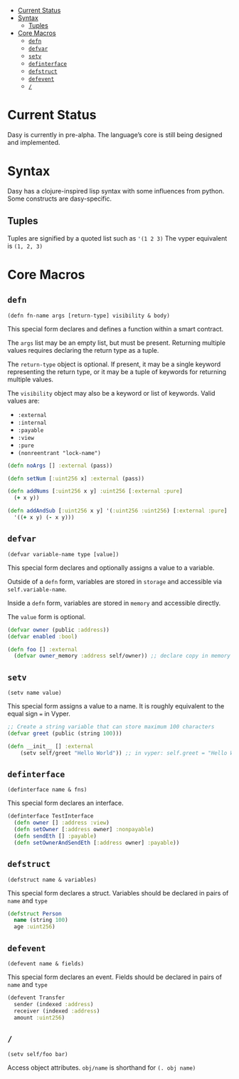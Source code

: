 - [Current Status](#org8cc4f22)
- [Syntax](#org965f6a0)
  - [Tuples](#orgd4c2ce3)
- [Core Macros](#org0abdab9)
  - [`defn`](#org804db0a)
  - [`defvar`](#org06c726e)
  - [`setv`](#org71e9681)
  - [`definterface`](#orgd06a087)
  - [`defstruct`](#orgbe9dae8)
  - [`defevent`](#org1e5dab2)
  - [`/`](#org79c18a4)



<a id="org8cc4f22"></a>

# Current Status

Dasy is currently in pre-alpha. The language&rsquo;s core is still being designed and implemented.


<a id="org965f6a0"></a>

# Syntax

Dasy has a clojure-inspired lisp syntax with some influences from python. Some constructs are dasy-specific.


<a id="orgd4c2ce3"></a>

## Tuples

Tuples are signified by a quoted list such as `'(1 2 3)` The vyper equivalent is `(1, 2, 3)`


<a id="org0abdab9"></a>

# Core Macros


<a id="org804db0a"></a>

## `defn`

`(defn fn-name args [return-type] visibility & body)`

This special form declares and defines a function within a smart contract.

The `args` list may be an empty list, but must be present. Returning multiple values requires declaring the return type as a tuple.

The `return-type` object is optional. If present, it may be a single keyword representing the return type, or it may be a tuple of keywords for returning multiple values.

The `visibility` object may also be a keyword or list of keywords. Valid values are:

-   `:external`
-   `:internal`
-   `:payable`
-   `:view`
-   `:pure`
-   `(nonreentrant "lock-name")`

```clojure
(defn noArgs [] :external (pass))

(defn setNum [:uint256 x] :external (pass))

(defn addNums [:uint256 x y] :uint256 [:external :pure]
  (+ x y))

(defn addAndSub [:uint256 x y] '(:uint256 :uint256) [:external :pure]
  '((+ x y) (- x y)))
```


<a id="org06c726e"></a>

## `defvar`

`(defvar variable-name type [value])`

This special form declares and optionally assigns a value to a variable.

Outside of a `defn` form, variables are stored in `storage` and accessible via `self.variable-name`.

Inside a `defn` form, variables are stored in `memory` and accessible directly.

The `value` form is optional.

```clojure
(defvar owner (public :address))
(defvar enabled :bool)

(defn foo [] :external
  (defvar owner_memory :address self/owner)) ;; declare copy in memory
```


<a id="org71e9681"></a>

## `setv`

`(setv name value)`

This special form assigns a value to a name. It is roughly equivalent to the equal sign `=` in Vyper.

```clojure
;; Create a string variable that can store maximum 100 characters
(defvar greet (public (string 100)))

(defn __init__ [] :external
    (setv self/greet "Hello World")) ;; in vyper: self.greet = "Hello World"
```


<a id="orgd06a087"></a>

## `definterface`

`(definterface name & fns)`

This special form declares an interface.

```clojure
(definterface TestInterface
  (defn owner [] :address :view)
  (defn setOwner [:address owner] :nonpayable)
  (defn sendEth [] :payable)
  (defn setOwnerAndSendEth [:address owner] :payable))
```


<a id="orgbe9dae8"></a>

## `defstruct`

`(defstruct name & variables)`

This special form declares a struct. Variables should be declared in pairs of `name` and `type`

```clojure
(defstruct Person
  name (string 100)
  age :uint256)
```


<a id="org1e5dab2"></a>

## `defevent`

`(defevent name & fields)`

This special form declares an event. Fields should be declared in pairs of `name` and `type`

```clojure
(defevent Transfer
  sender (indexed :address)
  receiver (indexed :address)
  amount :uint256)
```


<a id="org79c18a4"></a>

## `/`

`(setv self/foo bar)`

Access object attributes. `obj/name` is shorthand for `(. obj name)`
